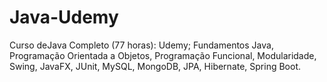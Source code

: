 # Java-Udemy
Curso deJava Completo (77 horas): Udemy;
Fundamentos Java, Programação Orientada a Objetos, Programação Funcional, Modularidade, Swing, JavaFX, JUnit, MySQL, MongoDB, JPA, Hibernate, Spring Boot.
